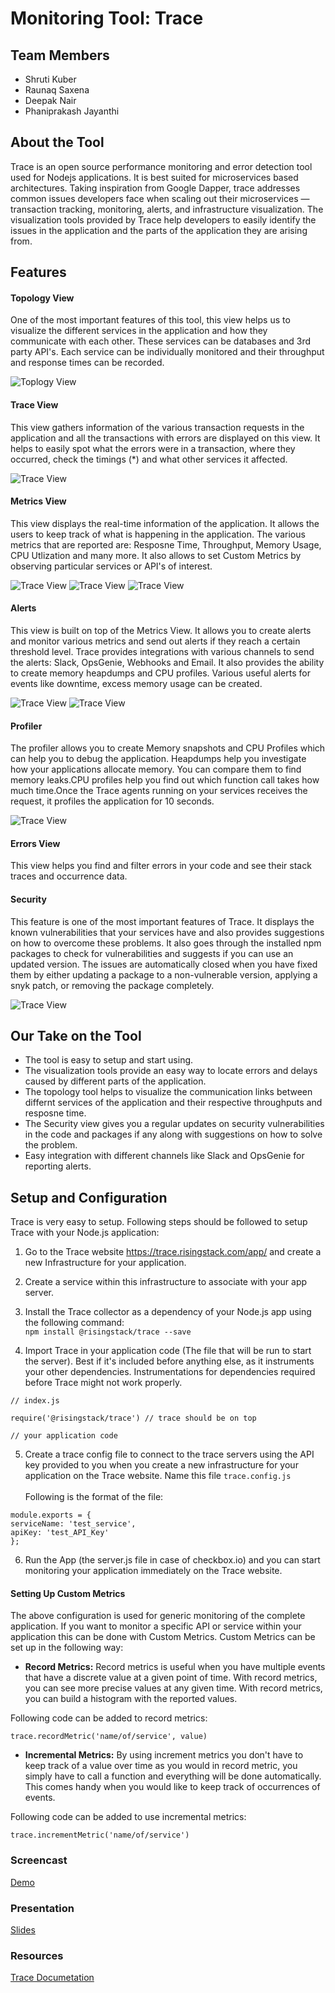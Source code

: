 # Monitoring Tool: Trace

## Team Members
* Shruti Kuber
* Raunaq Saxena
* Deepak Nair
* Phaniprakash Jayanthi

## About the Tool

Trace is an open source performance monitoring and error detection tool used for Nodejs applications. It is best suited for microservices based architectures. Taking inspiration from Google Dapper, trace addresses common issues developers face when scaling out their microservices — transaction tracking, monitoring, alerts, and infrastructure visualization. The visualization tools provided by Trace help developers to easily identify the issues in the application and the parts of the application they are arising from.

## Features

#### Topology View
One of the most important features of this tool, this view helps us to visualize the different services in the application and how they communicate with each other. These services can be databases and 3rd party API's. Each service can be individually monitored and their throughput and response times can be recorded.

![Toplogy View](./Screenshots/Topology.png)

#### Trace View
This view gathers information of the various transaction requests in the application and all the transactions with errors are displayed on this view. It helps to easily spot what the errors were in a transaction, where they occurred, check the timings (*) and what other services it affected.

![Trace View](./Screenshots/Trace.png)
#### Metrics View
This view displays the real-time information of the application. It allows the users to keep track of what is happening in the application. The various metrics that are reported are: Resposne Time, Throughput, Memory Usage, CPU Utlization and many more. It also allows to set Custom Metrics by observing particular services or API's of interest.

![Trace View](./Screenshots/Metrics_1.png)
![Trace View](./Screenshots/Metrics_2.png)
![Trace View](./Screenshots/Metrics_3.png)

#### Alerts

This view is built on top of the Metrics View. It allows you to create alerts and monitor various metrics and send out alerts if they reach a certain threshold level. Trace provides integrations with various channels to send the alerts: Slack, OpsGenie, Webhooks and Email. It also provides the ability to create memory heapdumps and CPU profiles. Various useful alerts for events like downtime, excess memory usage can be created.

![Trace View](./Screenshots/Alerts_1.png)
![Trace View](./Screenshots/Alerts_2.png)

#### Profiler
The profiler allows you to create Memory snapshots and CPU Profiles which can help you to debug the application. Heapdumps help you investigate how your applications allocate memory. You can compare them to find memory leaks.CPU profiles help you find out which function call takes how much time.Once the Trace agents running on your services receives the request, it profiles the application for 10 seconds.

![Trace View](./Screenshots/Profiler.png)

#### Errors View
This view helps you find and filter errors in your code and see their stack traces and occurrence data.


#### Security
This feature is one of the most important features of Trace. It displays the known vulnerabilities that your services have and also provides suggestions on how to overcome these problems. It also goes through the installed npm packages to check for vulnerabilities and suggests if you can use an updated version. The issues are automatically closed when you have fixed them by either updating a package to a non-vulnerable version, applying a snyk patch, or removing the package completely.

![Trace View](./Screenshots/Security.png)


## Our Take on the Tool

* The tool is easy to setup and start using.
* The visualization tools provide an easy way to locate errors and delays caused by different parts of the application.
* The topology tool helps to visualize the communication links between differnt services of the application and their respective throughputs and resposne time.
* The Security view gives you a regular updates on security vulnerabilities in the code and packages if any along with suggestions on how to solve the problem.
* Easy integration with different channels like Slack and OpsGenie for reporting alerts.

## Setup and Configuration

Trace is very easy to setup. Following steps should be followed to setup Trace with your Node.js application:

1. Go to the Trace website https://trace.risingstack.com/app/ and create a new Infrastructure for your application.
2. Create a service within this infrastructure to associate with your app server.
3. Install the Trace collector as a dependency of your Node.js app using the following command:<br/>
      `npm install @risingstack/trace --save`

4. Import Trace in your application code (The file that will be run to start the server). Best if it's included before anything else, as it instruments your other dependencies. Instrumentations for dependencies required before Trace might not work properly.<br/>
```
// index.js

require('@risingstack/trace') // trace should be on top

// your application code
```
5. Create a trace config file to connect to the trace servers using the API key provided to you when you create a new infrastructure for your application on the Trace website. Name this file `trace.config.js`<br/><br/>
  Following is the format of the file:
  
  ````// trace.config.js
module.exports = {
  serviceName: 'test_service',
  apiKey: 'test_API_Key'
};
  ````
6. Run the App (the server.js file in case of checkbox.io) and you can start monitoring your application immediately on the Trace website.

#### Setting Up Custom Metrics
 The above configuration is used for generic monitoring of the complete application. If you want to monitor a specific API or service within your application this can be done with Custom Metrics.  Custom Metrics can be set up in the following way:
 
 * **Record Metrics:** Record metrics is useful when you have multiple events that have a discrete value at a given point of time. With record metrics, you can see more precise values at any given time. With record metrics, you can build a histogram with the reported values.<br/>

Following code can be added to record metrics:<br/>
```
trace.recordMetric('name/of/service', value)
`````

* **Incremental Metrics:** By using increment metrics you don't have to keep track of a value over time as you would in record metric, you simply have to call a function and everything will be done automatically. This comes handy when you would like to keep track of occurrences of events.<br/>

Following code can be added to use incremental metrics:<br/>

````
trace.incrementMetric('name/of/service')
`````

### Screencast
[Demo](https://youtu.be/Xv_XUjq8Pq4)

### Presentation
[Slides](https://docs.google.com/a/ncsu.edu/presentation/d/1cJa4H2nRK-fhaIkgbvlwWPh-TW3DBOgdeIBMHfM0l10/edit?usp=sharing)

### Resources
[Trace Documetation](https://trace-docs.risingstack.com/)

